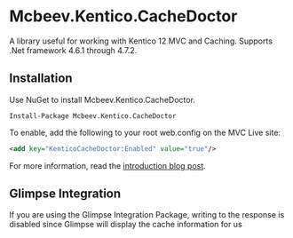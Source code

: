 
# Mcbeev.Kentico.CacheDoctor

A library useful for working with Kentico 12 MVC and Caching. Supports .Net framework 4.6.1 through 4.7.2.

## Installation

Use NuGet to install Mcbeev.Kentico.CacheDoctor.

    Install-Package Mcbeev.Kentico.CacheDoctor

To enable, add the following to your root web.config on the MVC Live site:

```xml
<add key="KenticoCacheDoctor:Enabled" value="true"/>
```
For more information, read the [introduction blog post](https://www.mcbeev.com/KenticoCacheDoctor).

## Glimpse Integration

If you are using the Glimpse Integration Package, writing to the response is disabled since Glimpse
will display the cache information for us

